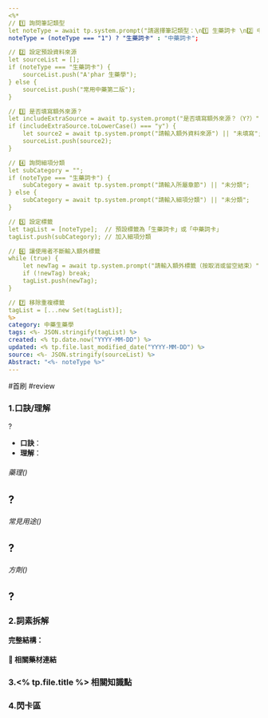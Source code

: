 ```yaml
---
<%* 
// 1️⃣ 詢問筆記類型
let noteType = await tp.system.prompt("請選擇筆記類型：\n1️⃣ 生藥詞卡 \n2️⃣ 中藥詞卡");
noteType = (noteType === "1") ? "生藥詞卡" : "中藥詞卡";

// 2️⃣ 設定預設資料來源
let sourceList = [];
if (noteType === "生藥詞卡") {
    sourceList.push("A'phar 生藥學");
} else {
    sourceList.push("常用中藥第二版");
}

// 3️⃣ 是否填寫額外來源？
let includeExtraSource = await tp.system.prompt("是否填寫額外來源？（Y?）");
if (includeExtraSource.toLowerCase() === "y") {
    let source2 = await tp.system.prompt("請輸入額外資料來源") || "未填寫";
    sourceList.push(source2);
}

// 4️⃣ 詢問細項分類
let subCategory = "";
if (noteType === "生藥詞卡") {
    subCategory = await tp.system.prompt("請輸入所屬章節") || "未分類";
} else {
    subCategory = await tp.system.prompt("請輸入細項分類") || "未分類";
}

// 5️⃣ 設定標籤
let tagList = [noteType];  // 預設標籤為「生藥詞卡」或「中藥詞卡」
tagList.push(subCategory); // 加入細項分類

// 6️⃣ 讓使用者不斷輸入額外標籤
while (true) {
    let newTag = await tp.system.prompt("請輸入額外標籤（按取消或留空結束）");
    if (!newTag) break; 
    tagList.push(newTag);
}

// 7️⃣ 移除重複標籤
tagList = [...new Set(tagList)]; 
%>
category: 中藥生藥學
tags: <%- JSON.stringify(tagList) %>
created: <% tp.date.now("YYYY-MM-DD") %>
updated: <% tp.file.last_modified_date("YYYY-MM-DD") %>
source: <%- JSON.stringify(sourceList) %>
Abstract: "<%- noteType %>"
---
```

#首刷 #review
### 1.口訣/理解

?
- **口訣**：
- **理解**：
> 
	

###### 藥理()
?
- 

###### 常見用途()
?
- 

###### 方劑()
?
- 

### 2.詞素拆解



**完整結構：**



#### 📌 相關藥材連結






### 3.<% tp.file.title %> 相關知識點




### 4.閃卡區


